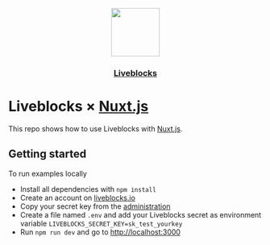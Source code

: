 <p align="center">
  <a href="https://liveblocks.io">
    <img src="https://liveblocks.io/icon-192x192.png" height="96">
    <h3 align="center">Liveblocks</h3>
  </a>
</p>

# Liveblocks × [Nuxt.js](https://nuxtjs.org/)

This repo shows how to use Liveblocks with [Nuxt.js](https://nuxtjs.org/).

## Getting started

To run examples locally

- Install all dependencies with `npm install`
- Create an account on [liveblocks.io](https://liveblocks.io/dashboard)
- Copy your secret key from the [administration](https://liveblocks.io/dashboard/apikeys)
- Create a file named `.env` and add your Liveblocks secret as environment variable `LIVEBLOCKS_SECRET_KEY=sk_test_yourkey`
- Run `npm run dev` and go to [http://localhost:3000](http://localhost:3000)
